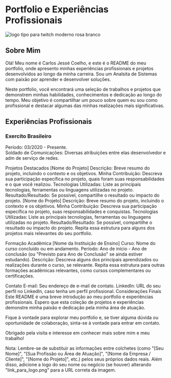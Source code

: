 # Portfolio e Experiências Profissionais

![logo tipo para twitch moderno rosa branco ](https://github.com/RECCOELHO/MeuPortfolio/assets/63757384/38d49a4a-1137-4f80-a943-21bdd80b33ed)

## Sobre Mim
Olá! Meu nome é Carlos Jessé Coelho, e este é o README do meu portfolio, onde apresento minhas experiências profissionais e projetos desenvolvidos ao longo da minha carreira. Sou um Analsita de Sistemas com paixão por aprender e desenvolver soluções.

Neste portfolio, você encontrará uma seleção de trabalhos e projetos que demonstrem minhas habilidades, conhecimentos e dedicação ao longo do tempo. Meu objetivo é compartilhar um pouco sobre quem eu sou como profissional e destacar algumas das minhas realizações mais significativas.

## Experiências Profissionais
### Exercito Brasileiro
Período: 03/2020 - Presente. <br>
Soldado de Comunicações: Diversas atribuições entre elas desenvolvedor e adm de serviço de redes.


Projetos Destacados
[Nome do Projeto]
Descrição: Breve resumo do projeto, incluindo o contexto e os objetivos.
Minha Contribuição: Descreva sua participação específica no projeto, quais foram suas responsabilidades e o que você realizou.
Tecnologias Utilizadas: Liste as principais tecnologias, ferramentas ou linguagens utilizadas no projeto.
Resultado/Resultado: Se possível, compartilhe o resultado ou impacto do projeto.
[Nome do Projeto]
Descrição: Breve resumo do projeto, incluindo o contexto e os objetivos.
Minha Contribuição: Descreva sua participação específica no projeto, suas responsabilidades e conquistas.
Tecnologias Utilizadas: Liste as principais tecnologias, ferramentas ou linguagens utilizadas no projeto.
Resultado/Resultado: Se possível, compartilhe o resultado ou impacto do projeto.
Repita essa estrutura para alguns dos projetos mais relevantes do seu portfolio.

Formação Acadêmica
[Nome da Instituição de Ensino]
Curso: Nome do curso concluído ou em andamento.
Período: Ano de início - Ano de conclusão (ou "Previsto para Ano de Conclusão" se ainda estiver estudando).
Descrição: Descreva alguns dos principais aprendizados ou realizações durante o curso, se relevante.
Repita essa estrutura para outras formações acadêmicas relevantes, como cursos complementares ou certificações.

Contato
E-mail: Seu endereço de e-mail de contato.
LinkedIn: URL do seu perfil no LinkedIn, caso tenha um perfil profissional.
Considerações Finais
Este README é uma breve introdução ao meu portfolio e experiências profissionais. Espero que esta coleção de projetos e experiências demonstre minha paixão e dedicação pela minha área de atuação.

Fique à vontade para explorar meu portfolio e, se tiver alguma dúvida ou oportunidade de colaboração, sinta-se à vontade para entrar em contato.

Obrigado pela visita e interesse em conhecer mais sobre mim e meu trabalho!

Nota: Lembre-se de substituir as informações entre colchetes (como "[Seu Nome]", "[Sua Profissão ou Área de Atuação]", "[Nome da Empresa / Cliente]", "[Nome do Projeto]", etc.) pelos seus próprios dados reais. Além disso, adicione a logo do seu nome ou negócio (se houver) alterando "link_para_logo.png" para a URL correta da imagem.
